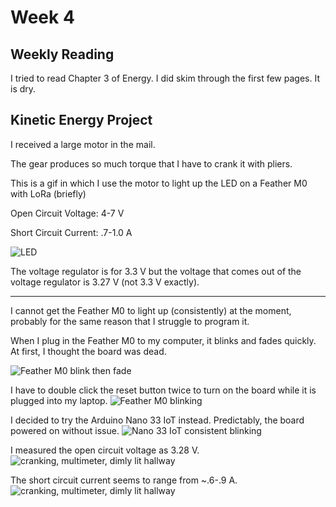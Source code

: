 # Week 4

## Weekly Reading

I tried to read Chapter 3 of Energy. I did skim through the first few pages. It is dry.

## Kinetic Energy Project

I received a large motor in the mail.




The gear produces so much torque that I have to crank it with pliers.

This is a gif in which I use the motor to light up the LED on a Feather M0 with LoRa (briefly)

Open Circuit Voltage: 4-7 V

Short Circuit Current: .7-1.0 A

![LED](https://enderversing.github.io/itp-blog/assets/img/kinetic_2.gif)


The voltage regulator is for 3.3 V but the voltage that comes out of the voltage regulator is 3.27 V (not 3.3 V exactly).

---

I cannot get the Feather M0 to light up (consistently) at the moment, probably for the same reason that I struggle to program it.

When I plug in the Feather M0 to my computer, it blinks and fades quickly. At first, I thought the board was dead.

![Feather M0 blink then fade](https://enderversing.github.io/itp-blog/assets/img/energy/week4/1.gif)

I have to double click the reset button twice to turn on the board while it is plugged into my laptop. 
![Feather M0 blinking](https://enderversing.github.io/itp-blog/assets/img/energy/week4/2.gif)

I decided to try the Arduino Nano 33 IoT instead. Predictably, the board powered on without issue.
![Nano 33 IoT consistent blinking](https://enderversing.github.io/itp-blog/assets/img/energy/week4/3.gif)

I measured the open circuit voltage as 3.28 V.
![cranking, multimeter, dimly lit hallway](https://enderversing.github.io/itp-blog/assets/img/energy/week4/4.gif)

The short circuit current seems to range from ~.6-.9 A.
![cranking, multimeter, dimly lit hallway](https://enderversing.github.io/itp-blog/assets/img/energy/week4/4.gif)


